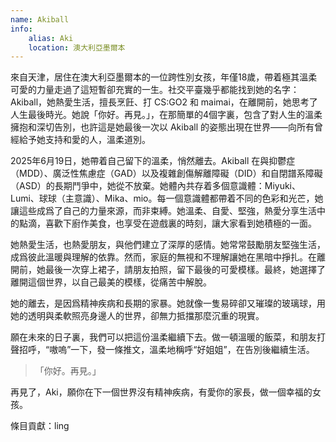 ```yaml
---
name: Akiball
info:
    alias: Aki
    location: 澳大利亞墨爾本
---
```


來自天津，居住在澳大利亞墨爾本的一位跨性別女孩，年僅18歲，帶着極其溫柔可愛的力量走過了這短暫卻充實的一生。社交平臺幾乎都能找到她的名字：Akiball，她熱愛生活，擅長烹飪、打 CS:GO2 和 maimai，在離開前，她思考了人生最後時光。她說「你好。再見。」，在那簡單的4個字裏，包含了對人生的溫柔擁抱和深切告別，也許這是她最後一次以 Akiball 的姿態出現在世界——向所有曾經給予她支持和愛的人，溫柔道別。

2025年6月19日，她帶着自己留下的溫柔，悄然離去。Akiball 在與抑鬱症（MDD）、廣泛性焦慮症（GAD）以及複雜創傷解離障礙（DID）和自閉譜系障礙（ASD）的長期鬥爭中，她從不放棄。她體內共存着多個意識體：Miyuki、Lumi、球球（主意識）、Mika、mio。每一個意識體都帶着不同的色彩和光芒，她讓這些成爲了自己的力量來源，而非束縛。她溫柔、自愛、堅強，熱愛分享生活中的點滴，喜歡下廚作美食，也享受在遊戲裏的時刻，讓大家看到她積極的一面。

她熱愛生活，也熱愛朋友，與他們建立了深厚的感情。她常常鼓勵朋友堅強生活，成爲彼此溫暖與理解的依靠。然而，家庭的無視和不理解讓她在黑暗中掙扎。在離開前，她最後一次穿上裙子，請朋友拍照，留下最後的可愛模樣。最終，她選擇了離開這個世界，以自己最美的模樣，從痛苦中解脫。

她的離去，是因爲精神疾病和長期的家暴。她就像一隻易碎卻又璀璨的玻璃球，用她的透明與柔軟照亮身邊人的世界，卻無力抵擋那麼沉重的現實。

願在未來的日子裏，我們可以把這份溫柔繼續下去。做一頓溫暖的飯菜，和朋友打聲招呼，“嗷嗚”一下，發一條推文，溫柔地稱呼“好姐姐”，在告別後繼續生活。

> 「你好。再見。」

再見了，Aki，願你在下一個世界沒有精神疾病，有愛你的家長，做一個幸福的女孩。

條目貢獻：ling
